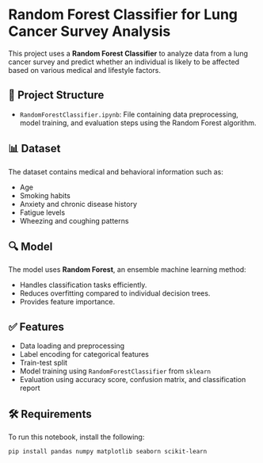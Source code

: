 # Random Forest Classifier for Lung Cancer Survey Analysis

This project uses a **Random Forest Classifier** to analyze data from a lung cancer survey and predict whether an individual is likely to be affected based on various medical and lifestyle factors.

## 📁 Project Structure

- `RandomForestClassifier.ipynb`: File containing data preprocessing, model training, and evaluation steps using the Random Forest algorithm.

## 📊 Dataset

The dataset contains medical and behavioral information such as:
- Age
- Smoking habits
- Anxiety and chronic disease history
- Fatigue levels
- Wheezing and coughing patterns

## 🔍 Model

The model uses **Random Forest**, an ensemble machine learning method:
- Handles classification tasks efficiently.
- Reduces overfitting compared to individual decision trees.
- Provides feature importance.

## ✅ Features

- Data loading and preprocessing
- Label encoding for categorical features
- Train-test split
- Model training using `RandomForestClassifier` from `sklearn`
- Evaluation using accuracy score, confusion matrix, and classification report

## 🛠️ Requirements

To run this notebook, install the following:

```bash
pip install pandas numpy matplotlib seaborn scikit-learn